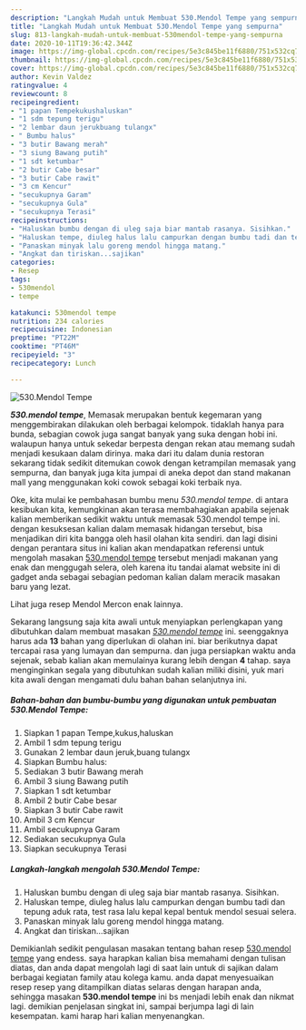 ```yaml
---
description: "Langkah Mudah untuk Membuat 530.Mendol Tempe yang sempurna"
title: "Langkah Mudah untuk Membuat 530.Mendol Tempe yang sempurna"
slug: 813-langkah-mudah-untuk-membuat-530mendol-tempe-yang-sempurna
date: 2020-10-11T19:36:42.344Z
image: https://img-global.cpcdn.com/recipes/5e3c845be11f6880/751x532cq70/530mendol-tempe-foto-resep-utama.jpg
thumbnail: https://img-global.cpcdn.com/recipes/5e3c845be11f6880/751x532cq70/530mendol-tempe-foto-resep-utama.jpg
cover: https://img-global.cpcdn.com/recipes/5e3c845be11f6880/751x532cq70/530mendol-tempe-foto-resep-utama.jpg
author: Kevin Valdez
ratingvalue: 4
reviewcount: 8
recipeingredient:
- "1 papan Tempekukushaluskan"
- "1 sdm tepung terigu"
- "2 lembar daun jerukbuang tulangx"
- " Bumbu halus"
- "3 butir Bawang merah"
- "3 siung Bawang putih"
- "1 sdt ketumbar"
- "2 butir Cabe besar"
- "3 butir Cabe rawit"
- "3 cm Kencur"
- "secukupnya Garam"
- "secukupnya Gula"
- "secukupnya Terasi"
recipeinstructions:
- "Haluskan bumbu dengan di uleg saja biar mantab rasanya. Sisihkan."
- "Haluskan tempe, diuleg halus lalu campurkan dengan bumbu tadi dan tepung aduk rata, test rasa lalu kepal kepal bentuk mendol sesuai selera."
- "Panaskan minyak lalu goreng mendol hingga matang."
- "Angkat dan tiriskan...sajikan"
categories:
- Resep
tags:
- 530mendol
- tempe

katakunci: 530mendol tempe 
nutrition: 234 calories
recipecuisine: Indonesian
preptime: "PT22M"
cooktime: "PT46M"
recipeyield: "3"
recipecategory: Lunch

---
```



![530.Mendol Tempe](https://img-global.cpcdn.com/recipes/5e3c845be11f6880/751x532cq70/530mendol-tempe-foto-resep-utama.jpg)

<b><i>530.mendol tempe</i></b>, Memasak merupakan bentuk kegemaran yang menggembirakan dilakukan oleh berbagai kelompok. tidaklah hanya para bunda, sebagian cowok juga sangat banyak yang suka dengan hobi ini. walaupun hanya untuk sekedar berpesta dengan rekan atau memang sudah menjadi kesukaan dalam dirinya. maka dari itu dalam dunia restoran sekarang tidak sedikit ditemukan cowok dengan ketrampilan memasak yang sempurna, dan banyak juga kita jumpai di aneka depot dan stand makanan mall yang menggunakan koki cowok sebagai koki terbaik nya.

Oke, kita mulai ke pembahasan bumbu menu <i>530.mendol tempe</i>. di antara kesibukan kita, kemungkinan akan terasa membahagiakan apabila sejenak kalian memberikan sedikit waktu untuk memasak 530.mendol tempe ini. dengan kesuksesan kalian dalam memasak hidangan tersebut, bisa menjadikan diri kita bangga oleh hasil olahan kita sendiri. dan lagi disini dengan perantara situs ini kalian akan mendapatkan referensi untuk mengolah masakan <u>530.mendol tempe</u> tersebut menjadi makanan yang enak dan menggugah selera, oleh karena itu tandai alamat website ini di gadget anda sebagai sebagian pedoman kalian dalam meracik masakan baru yang lezat.

Lihat juga resep Mendol Mercon enak lainnya.


Sekarang langsung saja kita awali untuk menyiapkan perlengkapan yang dibutuhkan dalam membuat masakan <u><i>530.mendol tempe</i></u> ini. seenggaknya harus ada <b>13</b> bahan yang diperlukan di olahan ini. biar berikutnya dapat tercapai rasa yang lumayan dan sempurna. dan juga persiapkan waktu anda sejenak, sebab kalian akan memulainya kurang lebih dengan <b>4</b> tahap. saya menginginkan segala yang dibutuhkan sudah kalian miliki disini, yuk mari kita awali dengan mengamati dulu bahan bahan selanjutnya ini.

<!--inarticleads1-->

##### Bahan-bahan dan bumbu-bumbu yang digunakan untuk pembuatan 530.Mendol Tempe:

1. Siapkan 1 papan Tempe,kukus,haluskan
1. Ambil 1 sdm tepung terigu
1. Gunakan 2 lembar daun jeruk,buang tulangx
1. Siapkan  Bumbu halus:
1. Sediakan 3 butir Bawang merah
1. Ambil 3 siung Bawang putih
1. Siapkan 1 sdt ketumbar
1. Ambil 2 butir Cabe besar
1. Siapkan 3 butir Cabe rawit
1. Ambil 3 cm Kencur
1. Ambil secukupnya Garam
1. Sediakan secukupnya Gula
1. Siapkan secukupnya Terasi




<!--inarticleads2-->

##### Langkah-langkah mengolah 530.Mendol Tempe:

1. Haluskan bumbu dengan di uleg saja biar mantab rasanya. Sisihkan.
1. Haluskan tempe, diuleg halus lalu campurkan dengan bumbu tadi dan tepung aduk rata, test rasa lalu kepal kepal bentuk mendol sesuai selera.
1. Panaskan minyak lalu goreng mendol hingga matang.
1. Angkat dan tiriskan...sajikan




Demikianlah sedikit pengulasan masakan tentang bahan resep <u>530.mendol tempe</u> yang endess. saya harapkan kalian bisa memahami dengan tulisan diatas, dan anda dapat mengolah lagi di saat lain untuk di sajikan dalam berbagai kegiatan family atau kolega kamu. anda dapat menyesuaikan resep resep yang ditampilkan diatas selaras dengan harapan anda, sehingga masakan <b>530.mendol tempe</b> ini bs menjadi lebih enak dan nikmat lagi. demikian penjelasan singkat ini, sampai berjumpa lagi di lain kesempatan. kami harap hari kalian menyenangkan.
